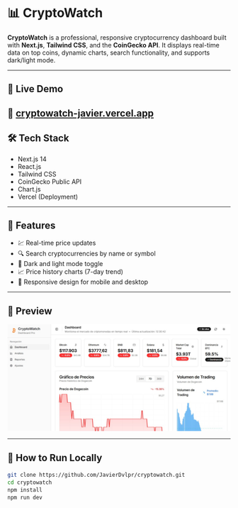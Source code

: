# 📊 CryptoWatch

**CryptoWatch** is a professional, responsive cryptocurrency dashboard built with **Next.js**, **Tailwind CSS**, and the **CoinGecko API**. It displays real-time data on top coins, dynamic charts, search functionality, and supports dark/light mode.

---

## 🚀 Live Demo

🔗 [cryptowatch-javier.vercel.app](https://cryptowatch-dzldvha6u-javier-castillo-arrietas-projects.vercel.app)
---

## 🛠 Tech Stack

- Next.js 14
- React.js
- Tailwind CSS
- CoinGecko Public API
- Chart.js
- Vercel (Deployment)

---

## 🧠 Features

- 💹 Real-time price updates
- 🔍 Search cryptocurrencies by name or symbol
- 🌙 Dark and light mode toggle
- 📈 Price history charts (7-day trend)
- 🔄 Responsive design for mobile and desktop

---

## 📸 Preview

![screenshot](https://raw.githubusercontent.com/JavierDvlpr/cryptowatch/main/public/preview.jpeg)

---

## 📂 How to Run Locally

```bash
git clone https://github.com/JavierDvlpr/cryptowatch.git
cd cryptowatch
npm install
npm run dev
